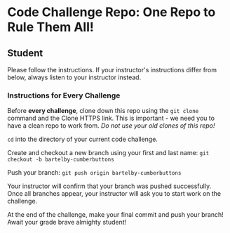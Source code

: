 # Code Challenge Repo: One Repo to Rule Them All!

## Student

Please follow the instructions. If your instructor's instructions differ from below, always listen to your instructor instead.

### Instructions for Every Challenge

Before **every challenge**, clone down this repo using the `git clone` command and the Clone HTTPS link. This is important - we need you to have a clean repo to work from. _Do not use your old clones of this repo!_

`cd` into the directory of your current code challenge.

Create and checkout a new branch using your first and last name: `git checkout -b bartelby-cumberbuttons`

Push your branch: `git push origin bartelby-cumberbuttons`

Your instructor will confirm that your branch was pushed successfully. Once all branches appear, your instructor will ask you to start work on the challenge.

At the end of the challenge, make your final commit and push your branch! Await your grade brave almighty student!


